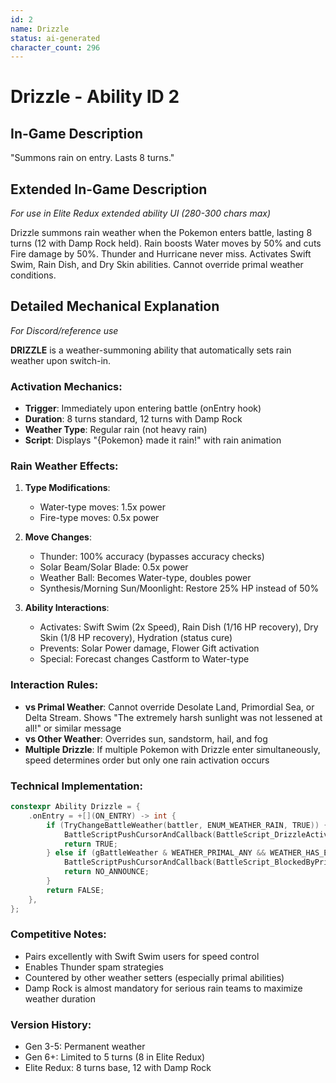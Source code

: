 ```yaml
---
id: 2
name: Drizzle
status: ai-generated
character_count: 296
---
```


# Drizzle - Ability ID 2

## In-Game Description
"Summons rain on entry. Lasts 8 turns."

## Extended In-Game Description
*For use in Elite Redux extended ability UI (280-300 chars max)*

Drizzle summons rain weather when the Pokemon enters battle, lasting 8 turns (12 with Damp Rock held). Rain boosts Water moves by 50% and cuts Fire damage by 50%. Thunder and Hurricane never miss. Activates Swift Swim, Rain Dish, and Dry Skin abilities. Cannot override primal weather conditions.

## Detailed Mechanical Explanation
*For Discord/reference use*

**DRIZZLE** is a weather-summoning ability that automatically sets rain weather upon switch-in.

### Activation Mechanics:
- **Trigger**: Immediately upon entering battle (onEntry hook)
- **Duration**: 8 turns standard, 12 turns with Damp Rock
- **Weather Type**: Regular rain (not heavy rain)
- **Script**: Displays "{Pokemon} made it rain!" with rain animation

### Rain Weather Effects:
1. **Type Modifications**:
   - Water-type moves: 1.5x power
   - Fire-type moves: 0.5x power
   
2. **Move Changes**:
   - Thunder: 100% accuracy (bypasses accuracy checks)
   - Solar Beam/Solar Blade: 0.5x power
   - Weather Ball: Becomes Water-type, doubles power
   - Synthesis/Morning Sun/Moonlight: Restore 25% HP instead of 50%
   
3. **Ability Interactions**:
   - Activates: Swift Swim (2x Speed), Rain Dish (1/16 HP recovery), Dry Skin (1/8 HP recovery), Hydration (status cure)
   - Prevents: Solar Power damage, Flower Gift activation
   - Special: Forecast changes Castform to Water-type

### Interaction Rules:
- **vs Primal Weather**: Cannot override Desolate Land, Primordial Sea, or Delta Stream. Shows "The extremely harsh sunlight was not lessened at all!" or similar message
- **vs Other Weather**: Overrides sun, sandstorm, hail, and fog
- **Multiple Drizzle**: If multiple Pokemon with Drizzle enter simultaneously, speed determines order but only one rain activation occurs

### Technical Implementation:
```c
constexpr Ability Drizzle = {
    .onEntry = +[](ON_ENTRY) -> int {
        if (TryChangeBattleWeather(battler, ENUM_WEATHER_RAIN, TRUE)) {
            BattleScriptPushCursorAndCallback(BattleScript_DrizzleActivates);
            return TRUE;
        } else if (gBattleWeather & WEATHER_PRIMAL_ANY && WEATHER_HAS_EFFECT) {
            BattleScriptPushCursorAndCallback(BattleScript_BlockedByPrimalWeatherEnd3);
            return NO_ANNOUNCE;
        }
        return FALSE;
    },
};
```

### Competitive Notes:
- Pairs excellently with Swift Swim users for speed control
- Enables Thunder spam strategies
- Countered by other weather setters (especially primal abilities)
- Damp Rock is almost mandatory for serious rain teams to maximize weather duration

### Version History:
- Gen 3-5: Permanent weather
- Gen 6+: Limited to 5 turns (8 in Elite Redux)
- Elite Redux: 8 turns base, 12 with Damp Rock